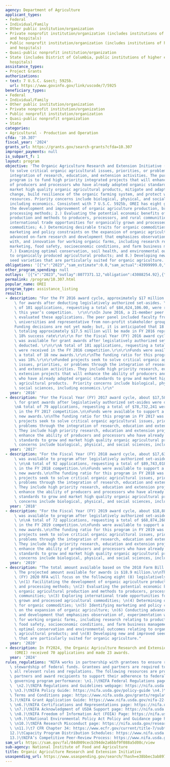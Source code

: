```yaml
---
agency: Department of Agriculture
applicant_types:
- Federal
- Individual/Family
- Other public institution/organization
- Private nonprofit institution/organization (includes institutions of higher education
  and hospitals)
- Public nonprofit institution/organization (includes institutions of higher education
  and hospitals)
- Quasi-public nonprofit institution/organization
- State (includes District of Columbia, public institutions of higher education and
  hospitals)
assistance_types:
- Project Grants
authorizations:
- text: 7 U.S.C. &sect; 5925b.
  url: https://www.govinfo.gov/link/uscode/7/5925
beneficiary_types:
- Federal
- Individual/Family
- Other public institution/organization
- Private nonprofit institution/organization
- Public nonprofit institution/organization
- Quasi-public nonprofit organization
- State
categories:
- Agricultural - Production and Operation
cfda: '10.307'
fiscal_year: '2024'
grants_url: https://grants.gov/search-grants?cfda=10.307
improper_payments: null
is_subpart_f: 1
layout: program
objective: 'The Organic Agriculture Research and Extension Initiative (OREI) seeks
  to solve critical organic agricultural issues, priorities, or problems through the
  integration of research, education, and extension activities. The purpose of this
  program is to fund high priority integrated projects that will enhance the ability
  of producers and processors who have already adopted organic standards to grow and
  market high quality organic agricultural products, mitigate and adapt to climate
  change, build resilience of the organic farming system, and protect water and other
  resources. Priority concerns include biological, physical, and social sciences,
  including economics. Consistent with 7 U.S.C. 5925b, OREI has eight goals: 1.) Facilitating
  the development and improvement of organic agriculture production, breeding, and
  processing methods; 2.) Evaluating the potential economic benefits of organic agricultural
  production and methods to producers, processors, and rural communities; 3.) Exploring
  international trade opportunities for organically grown and processed agricultural
  commodities; 4.) Determining desirable traits for organic commodities; 5.) Identifying
  marketing and policy constraints on the expansion of organic agriculture; 6.) Conducting
  advanced on-farm research and development that emphasizes observation of, experimentation
  with, and innovation for working organic farms, including research relating to production,
  marketing, food safety, socioeconomic conditions, and farm business management;
  7.) Examining optimal conservation, soil health, and environmental outcomes relating
  to organically produced agricultural products; and 8.) Developing new and improved
  seed varieties that are particularly suited for organic agriculture.'
obligations: '[{"x":"2023","sam_estimate":0.0,"sam_actual":43999999.0,"usa_spending_actual":43830859.83},{"x":"2024","sam_estimate":0.0,"sam_actual":44000000.0,"usa_spending_actual":8223388.58},{"x":"2025","sam_estimate":0.0,"sam_actual":44000000.0,"usa_spending_actual":-203067.99}]'
other_program_spending: null
outlays: '[{"x":"2023","outlay":8077371.12,"obligation":43088254.92},{"x":"2024","outlay":927736.75,"obligation":8504792.0},{"x":"2025","outlay":0.0,"obligation":0.0}]'
permalink: /program/10.307.html
popular_name: OREI
program_type: assistance_listing
results:
- description: "For the FY 2016 award cycle, approximately $17 million was available\
    \ for awards after deducting legislatively authorized set-asides. \r\n\r\nA total\
    \ of 101 applications, requesting a total of $84,624,106.00, were received in\
    \ this year’s competition.  \r\n\r\nIn June 2016, a 21-member peer review panel\
    \ evaluated these applications. The peer panel included faculty from land grant\
    \ universities and representative from non-profit stakeholder groups. \r\n\r\n\
    Funding decisions are not yet made; but, it is anticipated that 18 new awards\
    \ totaling approximately $17.5 million will be made in FY 2016 representing a\
    \ 18% success rate\r\n\r\n For the Fiscal Year (FY) 2016 award cycle, $17,640,143\
    \ was available for grant awards after legislatively authorized set-asides were\
    \ deducted. \r\n\r\nA total of 101 applications, requesting a total of $84,624,106\
    \ were received in the FY 2016 competition.\r\n\r\nFunds were available to support\
    \ a total of 18 new awards.\r\n\r\nThe funding ratio for this program in FY 2016\
    \ was 18%.\r\n\r\nFunded projects seek to solve critical organic agricultural\
    \ issues, priorities, or problems through the integration of research, education\
    \ and extension activities. They include high priority research, education and\
    \ extension projects that will enhance the ability of producers and processors\
    \ who have already adopted organic standards to grow and market high quality organic\
    \ agricultural products.  Priority concerns include biological, physical, and\
    \ social sciences, including economics.\r\n"
  year: '2016'
- description: "For the Fiscal Year (FY) 2017 award cycle, about $17,589,850 was available\
    \ for grant awards after legislatively authorized set-asides were deducted. \n\
    \nA total of 79 applications, requesting a total of $78,732,241 were received\
    \ in the FY 2017 competition.\n\nFunds were available to support a total of 16\
    \ new awards.\n\nThe funding ratio for this program in FY 2017 was 20%.\n\nFunded\
    \ projects seek to solve critical organic agricultural issues, priorities, or\
    \ problems through the integration of research, education and extension activities.\
    \ They include high priority research, education and extension projects that will\
    \ enhance the ability of producers and processors who have already adopted organic\
    \ standards to grow and market high quality organic agricultural products.  Priority\
    \ concerns include biological, physical, and social sciences, including economics."
  year: '2017'
- description: "For the Fiscal Year (FY) 2018 award cycle, about $17,633,245 million\
    \ was available to program after legislatively authorized set-asides were deducted.\
    \ \n\nA total of 92 applications, requesting a total of $89,743,018 were received\
    \ in the FY 2018 competition.\n\nFunds were available to support a total of 15\
    \ new awards.\n\nThe funding ratio for this program in FY 2018 was 16%.\n\nFunded\
    \ projects seek to solve critical organic agricultural issues, priorities, or\
    \ problems through the integration of research, education and extension activities.\
    \ They include high priority research, education and extension projects that will\
    \ enhance the ability of producers and processors who have already adopted organic\
    \ standards to grow and market high quality organic agricultural products.  Priority\
    \ concerns include biological, physical, and social sciences, including economics."
  year: '2018'
- description: "For the Fiscal Year (FY) 2019 award cycle, about $18,886,926 million\
    \ was available to program after legislatively authorized set-asides were deducted.\
    \ \n\nA total of 72 applications, requesting a total of $68,874,268.84 were received\
    \ in the FY 2019 competition.\n\nFunds were available to support a total of 19\
    \ new awards.\n\nThe funding ratio for this program in FY 2019 was 26%.\n\nFunded\
    \ projects seek to solve critical organic agricultural issues, priorities, or\
    \ problems through the integration of research, education and extension activities.\
    \ They include high priority research, education and extension projects that will\
    \ enhance the ability of producers and processors who have already adopted organic\
    \ standards to grow and market high quality organic agricultural products.  Priority\
    \ concerns include biological, physical, and social sciences, including economics."
  year: '2019'
- description: "The total amount available based on the 2018 Farm Bill is $25 million.\
    \ The projected amount available for awards is $18.9 million.\n\nThe Fiscal Year\
    \ (FY) 2020 RFA will focus on the following eight (8) legislatively-defined goals:\
    \ \n(1) Facilitating the development of organic agriculture production, breeding,\
    \ and processing methods; \n(2) Evaluating the potential economic benefits of\
    \ organic agricultural production and methods to producers, processors and rural\
    \ communities; \n(3) Exploring international trade opportunities for organically\
    \ grown and processed agricultural commodities; \n(4) Determining desirable traits\
    \ for organic commodities; \n(5) Identifying marketing and policy constraints\
    \ on the expansion of organic agriculture; \n(6) Conducting advanced on-farm research\
    \ and development that emphasizes observation of, experimentation with, and innovation\
    \ for working organic farms, including research relating to production and marketing,\
    \ food safety, socioeconomic conditions, and farm business management; \n(7) Examining\
    \ optimal conservation and environmental outcomes relating to organically produced\
    \ agricultural products; and \n(8) Developing new and improved seed varieties\
    \ that are particularly suited for organic agriculture."
  year: '2020'
- description: In FY2024, the Organic Agriculture Research and Extension Initiative
    (OREI) received 70 applications and made 23 awards.
  year: '2024'
rules_regulations: "NIFA works in partnership with grantees to ensure responsible\
  \ stewardship of federal funds. Grantees and partners are required to comply with\
  \ all relevant rules and regulations. The following resources are provided to NIFA’s\
  \ partners and award recipients to support their adherence to federal regulations\
  \ governing program performance: \n1.)\tNIFA Federal Regulations page: https://nifa.usda.gov/federal-regulations\
  \  \n2.)\tNIFA Regulations and Guidelines webpage: https://nifa.usda.gov/regulations-and-guidelines\
  \ \n3.)\tNIFA Policy Guide: https://nifa.usda.gov/policy-guide \n4.)\tNIFA Award\
  \ Terms and Conditions page: https://www.nifa.usda.gov/grants/regulations-and-guidelines/terms-conditions\n\
  5.)\tNIFA Grant Application Guide: https://www.nifa.usda.gov/nifa-22-001-nifa-grants-application-guide\
  \ \n6.)\tNIFA Certifications and Representations page: https://nifa.usda.gov/certifications-and-representations\
  \ \n7.)\tNIFA Acknowledgment of USDA Support page: https://nifa.usda.gov/acknowledgment-usda-support-nifa\
  \ \n8.)\tNIFA Freedom of Information Act (FOIA) Page: https://nifa.usda.gov/foia\
  \ \n9.)\tNational Environmental Policy Act Policy and Guidance page https://nifa.usda.gov/nepa-policy-and-guidance\
  \ \n10.)\tNIFA Research Misconduct page: https://nifa.usda.gov/research-misconduct\
  \ \n11.)\t7 CFR Chapter 34: https://www.ecfr.gov/current/title-7/subtitle-B/chapter-XXXIV\n\
  12.)\tCapacity Program Distribution Schedules: https://www.nifa.usda.gov/capacity-program-distribution-schedules\n\
  13.)\tNIFA’s Competitive Peer-Review Process: https://www.nifa.usda.gov/nifa-peer-review-process-competitive-grant-applications"
sam_url: https://sam.gov/fal/84d009cecb394de2a6bbf9f088a5d08c/view
sub-agency: National Institute of Food and Agriculture
title: Organic Agriculture Research and Extension Initiative
usaspending_url: https://www.usaspending.gov/search/?hash=e38bbec3ab8978dddd22e6a287d26542
---
```

